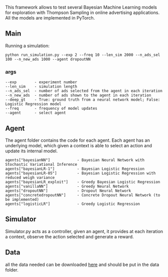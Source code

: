 
This framework allows to test several Bayesian Machine Learning models for exploration with Thompson Sampling in online advertising applications. All the models are implemented in PyTorch. 

## Main
Running a simulation:
```
python run_simulation.py --exp 2 --freq 10 --len_sim 2000 --n_ads_sel 100 --n_new_ads 1000 --agent dropoutNN
```
### args
```
--exp        - experiment number
--len_sim    - simulation length 
--n_ads_sel  - number of ads selected from the agent in each iteration
--n_new_ads  - number of ads shown to the agent in each iteration
--deep_gt    - True: ground truth from a neural network model; False: Logistic Regression model
--freq       - frequency of model updates
--agent      - select agent 
```

## Agent

The agent folder contains the code for each agent. Each agent has an underlying model, which given a context is able to select an action and update its internal model.

```
agents["bayesianNN"]            - Bayesian Neural Network with Stochastic Variational Inference
agents["bayesianLR-1"]          - Bayesian Logistic Regression
agents["bayesianLR-05"]         - Bayesian Logistic Regression with reduced weigh variance
agents["bayesianLR_exploit"]    - Greedy Bayesian Logistic Regression
agents["vanillaNN"]             - Greedy Neural Network
agents["dropoutNN"]             - Dropout Neural Network
agents["concretedropoutNN"]     - Concrete Dropout Neural Network (to be implemented)
agents["logisticLR"]            - Greedy Logistic Regression

```

## Simulator
Simulator.py acts as a controller, given an agent, it provides at each iteration a context, observe the action selected and generate a reward.

## Data

all the data needed can be downloaded [here](https://drive.google.com/open?id=1DEKMzuR-jlUpCDaZE4x0vtoQWgiirtR7) and should be put in the data folder.
